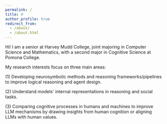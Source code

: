 ```yaml
---
permalink: /
title: #
author_profile: true
redirect_from: 
  - /about/
  - /about.html
---
```


Hi! I am a senior at Harvey Mudd College, joint majoring in Computer Science and Mathematics, with a second major in Cognitive Science at Pomona College.

My research interests focus on three main areas:

(1) Developing neurosymbolic methods and reasoning frameworks/pipelines to improve logical reasoning and agent design.

(2) Understand models' internal representations in reasoning and social tasks.

(3) Comparing cognitive processes in humans and machines to improve LLM mechanisms by drawing insights from human cognition or aligning LLMs with human values.